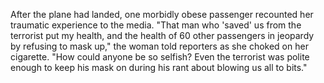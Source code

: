 
After the plane had landed, one morbidly obese passenger recounted her traumatic experience to the media. "That man who 'saved' us from the terrorist put my health, and the health of 60 other passengers in jeopardy by refusing to mask up," the woman told reporters as she choked on her cigarette. "How could anyone be so selfish? Even the terrorist was polite enough to keep his mask on during his rant about blowing us all to bits."
